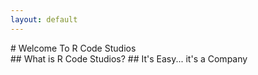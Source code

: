 ```yaml
---
layout: default
---
```

<html>
  <head>
    
  </head>
  <body>
    # Welcome To R Code Studios
    <br>
    ## What is R Code Studios?
    ## It's Easy... it's a Company
  </body>
</html>
